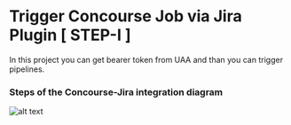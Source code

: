 ﻿# Trigger Concourse Job via Jira Plugin [ STEP-I ]

In this project you can get bearer token from UAA and than you can trigger pipelines.

### Steps of the Concourse-Jira integration diagram
![alt text](http://devament.com/concourse/concourse-jira-integration.jpeg)

